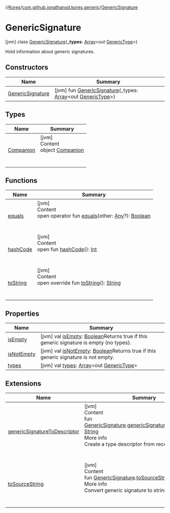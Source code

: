 //[Kores](../../index.md)/[com.github.jonathanxd.kores.generic](../index.md)/[GenericSignature](index.md)



# GenericSignature  
 [jvm] class [GenericSignature](index.md)(**_types**: [Array](https://kotlinlang.org/api/latest/jvm/stdlib/kotlin/-array/index.html)<out [GenericType](../../com.github.jonathanxd.kores.type/-generic-type/index.md)>)

Hold information about generic signatures.

   


## Constructors  
  
|  Name|  Summary| 
|---|---|
| <a name="com.github.jonathanxd.kores.generic/GenericSignature/GenericSignature/#kotlin.Array[com.github.jonathanxd.kores.type.GenericType]/PointingToDeclaration/"></a>[GenericSignature](-generic-signature.md)| <a name="com.github.jonathanxd.kores.generic/GenericSignature/GenericSignature/#kotlin.Array[com.github.jonathanxd.kores.type.GenericType]/PointingToDeclaration/"></a> [jvm] fun [GenericSignature](-generic-signature.md)(_types: [Array](https://kotlinlang.org/api/latest/jvm/stdlib/kotlin/-array/index.html)<out [GenericType](../../com.github.jonathanxd.kores.type/-generic-type/index.md)>)   <br>


## Types  
  
|  Name|  Summary| 
|---|---|
| <a name="com.github.jonathanxd.kores.generic/GenericSignature.Companion///PointingToDeclaration/"></a>[Companion](-companion/index.md)| <a name="com.github.jonathanxd.kores.generic/GenericSignature.Companion///PointingToDeclaration/"></a>[jvm]  <br>Content  <br>object [Companion](-companion/index.md)  <br><br><br>


## Functions  
  
|  Name|  Summary| 
|---|---|
| <a name="kotlin/Any/equals/#kotlin.Any?/PointingToDeclaration/"></a>[equals](../../com.github.jonathanxd.kores.util/-simple-resolver/index.md#%5Bkotlin%2FAny%2Fequals%2F%23kotlin.Any%3F%2FPointingToDeclaration%2F%5D%2FFunctions%2F-1211764316)| <a name="kotlin/Any/equals/#kotlin.Any?/PointingToDeclaration/"></a>[jvm]  <br>Content  <br>open operator fun [equals](../../com.github.jonathanxd.kores.util/-simple-resolver/index.md#%5Bkotlin%2FAny%2Fequals%2F%23kotlin.Any%3F%2FPointingToDeclaration%2F%5D%2FFunctions%2F-1211764316)(other: [Any](https://kotlinlang.org/api/latest/jvm/stdlib/kotlin/-any/index.html)?): [Boolean](https://kotlinlang.org/api/latest/jvm/stdlib/kotlin/-boolean/index.html)  <br><br><br>
| <a name="kotlin/Any/hashCode/#/PointingToDeclaration/"></a>[hashCode](../../com.github.jonathanxd.kores.util/-simple-resolver/index.md#%5Bkotlin%2FAny%2FhashCode%2F%23%2FPointingToDeclaration%2F%5D%2FFunctions%2F-1211764316)| <a name="kotlin/Any/hashCode/#/PointingToDeclaration/"></a>[jvm]  <br>Content  <br>open fun [hashCode](../../com.github.jonathanxd.kores.util/-simple-resolver/index.md#%5Bkotlin%2FAny%2FhashCode%2F%23%2FPointingToDeclaration%2F%5D%2FFunctions%2F-1211764316)(): [Int](https://kotlinlang.org/api/latest/jvm/stdlib/kotlin/-int/index.html)  <br><br><br>
| <a name="com.github.jonathanxd.kores.generic/GenericSignature/toString/#/PointingToDeclaration/"></a>[toString](to-string.md)| <a name="com.github.jonathanxd.kores.generic/GenericSignature/toString/#/PointingToDeclaration/"></a>[jvm]  <br>Content  <br>open override fun [toString](to-string.md)(): [String](https://kotlinlang.org/api/latest/jvm/stdlib/kotlin/-string/index.html)  <br><br><br>


## Properties  
  
|  Name|  Summary| 
|---|---|
| <a name="com.github.jonathanxd.kores.generic/GenericSignature/isEmpty/#/PointingToDeclaration/"></a>[isEmpty](is-empty.md)| <a name="com.github.jonathanxd.kores.generic/GenericSignature/isEmpty/#/PointingToDeclaration/"></a> [jvm] val [isEmpty](is-empty.md): [Boolean](https://kotlinlang.org/api/latest/jvm/stdlib/kotlin/-boolean/index.html)Returns true if this generic signature is empty (no types).   <br>
| <a name="com.github.jonathanxd.kores.generic/GenericSignature/isNotEmpty/#/PointingToDeclaration/"></a>[isNotEmpty](is-not-empty.md)| <a name="com.github.jonathanxd.kores.generic/GenericSignature/isNotEmpty/#/PointingToDeclaration/"></a> [jvm] val [isNotEmpty](is-not-empty.md): [Boolean](https://kotlinlang.org/api/latest/jvm/stdlib/kotlin/-boolean/index.html)Returns true if this generic signature is not empty.   <br>
| <a name="com.github.jonathanxd.kores.generic/GenericSignature/types/#/PointingToDeclaration/"></a>[types](types.md)| <a name="com.github.jonathanxd.kores.generic/GenericSignature/types/#/PointingToDeclaration/"></a> [jvm] val [types](types.md): [Array](https://kotlinlang.org/api/latest/jvm/stdlib/kotlin/-array/index.html)<out [GenericType](../../com.github.jonathanxd.kores.type/-generic-type/index.md)>   <br>


## Extensions  
  
|  Name|  Summary| 
|---|---|
| <a name="com.github.jonathanxd.kores.util//genericSignatureToDescriptor/com.github.jonathanxd.kores.generic.GenericSignature#/PointingToDeclaration/"></a>[genericSignatureToDescriptor](../../com.github.jonathanxd.kores.util/generic-signature-to-descriptor.md)| <a name="com.github.jonathanxd.kores.util//genericSignatureToDescriptor/com.github.jonathanxd.kores.generic.GenericSignature#/PointingToDeclaration/"></a>[jvm]  <br>Content  <br>fun [GenericSignature](index.md).[genericSignatureToDescriptor](../../com.github.jonathanxd.kores.util/generic-signature-to-descriptor.md)(): [String](https://kotlinlang.org/api/latest/jvm/stdlib/kotlin/-string/index.html)  <br>More info  <br>Create a type descriptor from receiver signature  <br><br><br>
| <a name="com.github.jonathanxd.kores.util//toSourceString/com.github.jonathanxd.kores.generic.GenericSignature#/PointingToDeclaration/"></a>[toSourceString](../../com.github.jonathanxd.kores.util/to-source-string.md)| <a name="com.github.jonathanxd.kores.util//toSourceString/com.github.jonathanxd.kores.generic.GenericSignature#/PointingToDeclaration/"></a>[jvm]  <br>Content  <br>fun [GenericSignature](index.md).[toSourceString](../../com.github.jonathanxd.kores.util/to-source-string.md)(): [String](https://kotlinlang.org/api/latest/jvm/stdlib/kotlin/-string/index.html)  <br>More info  <br>Convert generic signature to string.  <br><br><br>

